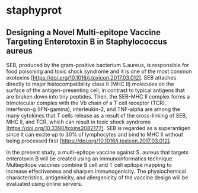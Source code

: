 # staphyprot
## Designing a Novel Multi-epitope Vaccine Targeting  Enterotoxin B in Staphylococcus aureus
SEB, produced by the gram-positive bacterium S.aureus, is responsible for food poisoning and toxic shock syndrome and it is one of the most common exotoxins [https://doi.org/10.1016/j.toxicon.2017.03.012]. SEB attaches directly to major histocompatibility class II (MHC II) molecules on the surface of the antigen-presenting cell, in contrast to typical antigens that are broken down into tiny peptides. Then, the SEB-MHC II complex forms a trimolecular complex with the Vb chain of a T cell receptor (TCR). Interferon-g (IFN-gamma), interleukin-2, and TNF-alpha are among the many cytokines that T cells release as a result of the cross-linking of SEB, MHC ll, and TCR, which can result in toxic shock syndrome [https://doi.org/10.3390/toxins2082177]. SEB is regarded as a superantigen since it can excite up to 30% of lymphocytes and bind to MHC II without being processed first [https://doi.org/10.1016/j.toxicon.2017.03.012].

In the present study, a multi-epitope vaccine against S. aureus that targets enterotoxin B will be created using an immunoinformatics technique. Multiepitope vaccines combine B cell and T cell epitope mapping to increase effectiveness and sharpen immunogenicity. The physiochemical characteristics, antigenicity, and allergenicity of the vaccine design will be evaluated using online servers.
